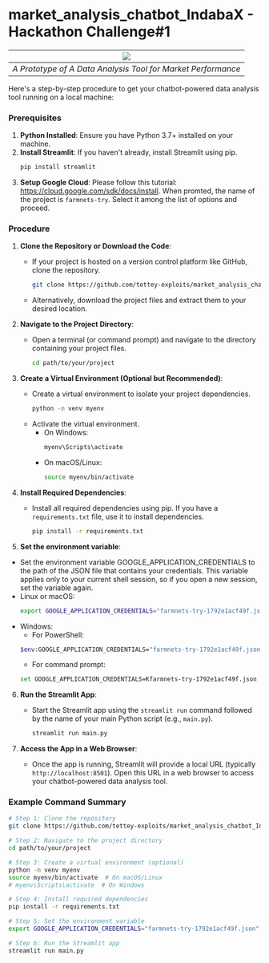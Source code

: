# market_analysis_chatbot_IndabaX - Hackathon Challenge#1
| <img src="https://github.com/tettey-exploits/market_analysis_chatbot_IndabaX/blob/main/Screenshot%20from%202024-07-13%2000-37-24.png?raw=true"> |
|:--:| 
| *A Prototype of A Data Analysis Tool for Market Performance* |



Here's a step-by-step procedure to get your chatbot-powered data analysis tool running on a local machine:

### Prerequisites
1. **Python Installed**: Ensure you have Python 3.7+ installed on your machine.
2. **Install Streamlit**: If you haven't already, install Streamlit using pip.
   ```sh
   pip install streamlit
   ```
3. **Setup Google Cloud**: Please follow this tutorial: https://cloud.google.com/sdk/docs/install. When promted, the name of the project is `farmnets-try`. Select it among the list of options and proceed.

### Procedure

1. **Clone the Repository or Download the Code**:
   - If your project is hosted on a version control platform like GitHub, clone the repository.
     ```sh
     git clone https://github.com/tettey-exploits/market_analysis_chatbot_IndabaX.git
     ```
   - Alternatively, download the project files and extract them to your desired location.

2. **Navigate to the Project Directory**:
   - Open a terminal (or command prompt) and navigate to the directory containing your project files.
     ```sh
     cd path/to/your/project
     ```

3. **Create a Virtual Environment (Optional but Recommended)**:
   - Create a virtual environment to isolate your project dependencies.
     ```sh
     python -m venv myenv
     ```
   - Activate the virtual environment.
     - On Windows:
       ```sh
       myenv\Scripts\activate
       ```
     - On macOS/Linux:
       ```sh
       source myenv/bin/activate
       ```

4. **Install Required Dependencies**:
   - Install all required dependencies using pip. If you have a `requirements.txt` file, use it to install dependencies.
     ```sh
     pip install -r requirements.txt
     ```

5. **Set the environment variable**:
  - Set the environment variable GOOGLE_APPLICATION_CREDENTIALS to the path of the JSON file that contains your credentials. This variable applies only to your current shell session, so if you open a new session, set the variable again.
  - Linux or macOS:
    ```sh
    export GOOGLE_APPLICATION_CREDENTIALS="farmnets-try-1792e1acf49f.json"
    ```
  - Windows:
    - For PowerShell:
    ```sh
    $env:GOOGLE_APPLICATION_CREDENTIALS="farmnets-try-1792e1acf49f.json"
    ```
    - For command prompt:
    ```sh
    set GOOGLE_APPLICATION_CREDENTIALS=Kfarmnets-try-1792e1acf49f.json
    ```


6. **Run the Streamlit App**:
   - Start the Streamlit app using the `streamlit run` command followed by the name of your main Python script (e.g., `main.py`).
     ```sh
     streamlit run main.py
     ```

7. **Access the App in a Web Browser**:
   - Once the app is running, Streamlit will provide a local URL (typically `http://localhost:8501`). Open this URL in a web browser to access your chatbot-powered data analysis tool.

### Example Command Summary

```sh
# Step 1: Clone the repository
git clone https://github.com/tettey-exploits/market_analysis_chatbot_IndabaX.git

# Step 2: Navigate to the project directory
cd path/to/your/project

# Step 3: Create a virtual environment (optional)
python -m venv myenv
source myenv/bin/activate  # On macOS/Linux
# myenv\Scripts\activate  # On Windows

# Step 4: Install required dependencies
pip install -r requirements.txt

# Step 5: Set the environment variable
export GOOGLE_APPLICATION_CREDENTIALS="farmnets-try-1792e1acf49f.json"

# Step 6: Run the Streamlit app
streamlit run main.py
```
